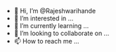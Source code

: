 - 👋 Hi, I’m @Rajeshwarihande
- 👀 I’m interested in ...
- 🌱 I’m currently learning ...
- 💞️ I’m looking to collaborate on ...
- 📫 How to reach me ...

<!---
Rajeshwarihande/Rajeshwarihande is a ✨ special ✨ repository because its `README.md` (this file) appears on your GitHub profile.
You can click the Preview link to take a look at your changes.
--->

